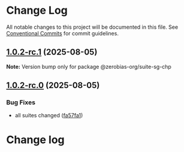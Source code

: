 # Change Log

All notable changes to this project will be documented in this file.
See [Conventional Commits](https://conventionalcommits.org) for commit guidelines.

## [1.0.2-rc.1](https://github.com/zerobias-org/suite/compare/@zerobias-org/suite-sg-chp@1.0.2-rc.0...@zerobias-org/suite-sg-chp@1.0.2-rc.1) (2025-08-05)

**Note:** Version bump only for package @zerobias-org/suite-sg-chp





## [1.0.2-rc.0](https://github.com/zerobias-org/suite/compare/@zerobias-org/suite-sg-chp@1.0.1...@zerobias-org/suite-sg-chp@1.0.2-rc.0) (2025-08-05)


### Bug Fixes

* all suites changed ([fa57fa1](https://github.com/zerobias-org/suite/commit/fa57fa1af7628003297df46b2d7740fe95bd2666))





# Change log
